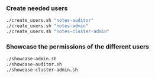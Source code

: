 ### Create needed users

```bash
./create_users.sh "notes-auditor"
./create_users.sh "notes-admin"
./create_users.sh "notes-cluster-admin"
```

### Showcase the permissions of the different users
    
```bash
./showcase-admin.sh
./showcase-auditor.sh
./showcase-cluster-admin.sh
```
